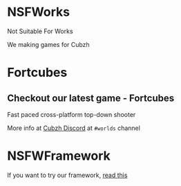 # NSFWorks
Not Suitable For Works

We making games for Cubzh

# Fortcubes
## Checkout our latest game - Fortcubes

Fast paced cross-platform top-down shooter

More info at [Cubzh Discord](https://discord.gg/cubzh) at `#worlds` channel

# NSFWFramework

If you want to try our framework, [read this](https://github.com/sysfab/nsfworks/wiki)
